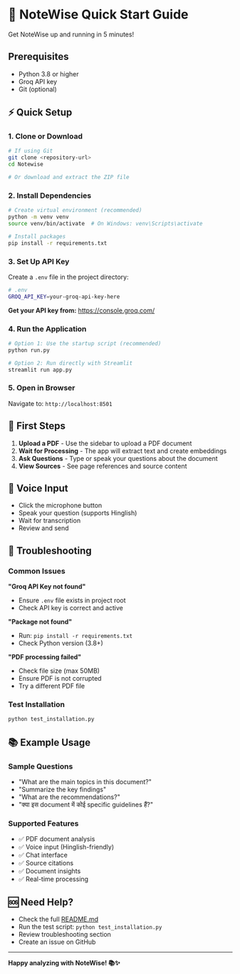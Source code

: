 # 🚀 NoteWise Quick Start Guide

Get NoteWise up and running in 5 minutes!

## Prerequisites

- Python 3.8 or higher
- Groq API key
- Git (optional)

## ⚡ Quick Setup

### 1. Clone or Download
```bash
# If using Git
git clone <repository-url>
cd Notewise

# Or download and extract the ZIP file
```

### 2. Install Dependencies
```bash
# Create virtual environment (recommended)
python -m venv venv
source venv/bin/activate  # On Windows: venv\Scripts\activate

# Install packages
pip install -r requirements.txt
```

### 3. Set Up API Key
Create a `.env` file in the project directory:
```bash
# .env
GROQ_API_KEY=your-groq-api-key-here
```

**Get your API key from:** https://console.groq.com/

### 4. Run the Application
```bash
# Option 1: Use the startup script (recommended)
python run.py

# Option 2: Run directly with Streamlit
streamlit run app.py
```

### 5. Open in Browser
Navigate to: `http://localhost:8501`

## 🎯 First Steps

1. **Upload a PDF** - Use the sidebar to upload a PDF document
2. **Wait for Processing** - The app will extract text and create embeddings
3. **Ask Questions** - Type or speak your questions about the document
4. **View Sources** - See page references and source content

## 🎤 Voice Input

- Click the microphone button
- Speak your question (supports Hinglish)
- Wait for transcription
- Review and send

## 🔧 Troubleshooting

### Common Issues

**"Groq API Key not found"**
- Ensure `.env` file exists in project root
- Check API key is correct and active

**"Package not found"**
- Run: `pip install -r requirements.txt`
- Check Python version (3.8+)

**"PDF processing failed"**
- Check file size (max 50MB)
- Ensure PDF is not corrupted
- Try a different PDF file

### Test Installation
```bash
python test_installation.py
```

## 📚 Example Usage

### Sample Questions
- "What are the main topics in this document?"
- "Summarize the key findings"
- "What are the recommendations?"
- "क्या इस document में कोई specific guidelines हैं?"

### Supported Features
- ✅ PDF document analysis
- ✅ Voice input (Hinglish-friendly)
- ✅ Chat interface
- ✅ Source citations
- ✅ Document insights
- ✅ Real-time processing

## 🆘 Need Help?

- Check the full [README.md](README.md)
- Run the test script: `python test_installation.py`
- Review troubleshooting section
- Create an issue on GitHub

---

**Happy analyzing with NoteWise! 📚✨**
